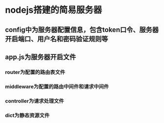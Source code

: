 # nodejs搭建的简易服务器

## config中为服务器配置信息，包含token口令、服务器开启端口、用户名和密码验证规则等
## app.js为服务器开启文件
### router为配置的路由表文件
### middleware为配置的路由中间件和请求中间件
### controller为请求处理文件
### dict为静态资源文件
